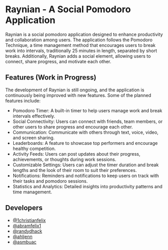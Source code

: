 # Raynian - A Social Pomodoro Application

Raynian is a social pomodoro application designed to enhance productivity and collaboration among users. The application follows the Pomodoro Technique, a time management method that encourages users to break work into intervals, traditionally 25 minutes in length, separated by short breaks. Additionally, Raynian adds a social element, allowing users to connect, share progress, and motivate each other.

## Features (Work in Progress)

The development of Raynian is still ongoing, and the application is continuously being improved with new features. Some of the planned features include:

- Pomodoro Timer: A built-in timer to help users manage work and break intervals effectively.
- Social Connectivity: Users can connect with friends, team members, or other users to share progress and encourage each other.
- Communication: Communicate with others through text, voice, video, and screen sharing.
- Leaderboards: A feature to showcase top performers and encourage healthy competition.
- Activity Feeds: Users can post updates about their progress, achievements, or thoughts during work sessions.
- Customizable Settings: Users can adjust the timer duration and break lengths and the look of their room to suit their preferences.
- Notifications: Reminders and notifications to keep users on track with their tasks and pomodoro sessions.
- Statistics and Analytics: Detailed insights into productivity patterns and time management.

## Developers

- [@1christianfelix](https://github.com/1christianfelix)
- [@abramfelix1](https://github.com/abramfelix1)
- [@randydhack](https://github.com/randydhack)
- [@ahljenn](https://github.com/ahljenn)
- [@asmbuac](https://github.com/asmbuac)

